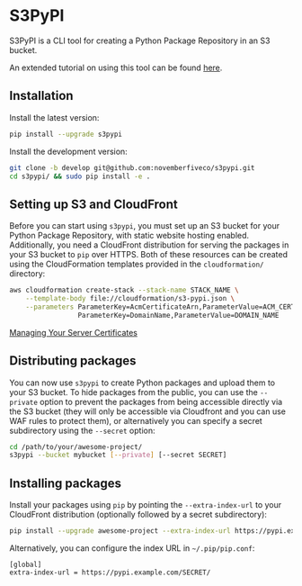 S3PyPI
======

S3PyPI is a CLI tool for creating a Python Package Repository in an S3 bucket.

An extended tutorial on using this tool can be found [here](https://novemberfive.co/blog/opensource-pypi-package-repository-tutorial/).


Installation
------------

Install the latest version:

```bash
pip install --upgrade s3pypi
```

Install the development version:

```bash
git clone -b develop git@github.com:novemberfiveco/s3pypi.git
cd s3pypi/ && sudo pip install -e .
```


Setting up S3 and CloudFront
----------------------------

Before you can start using ``s3pypi``, you must set up an S3 bucket for your Python Package Repository, with static website hosting enabled. Additionally, you need a CloudFront distribution for serving the packages in your S3 bucket to ``pip`` over HTTPS. Both of these resources can be created using the CloudFormation templates provided in the ``cloudformation/`` directory:

```bash
aws cloudformation create-stack --stack-name STACK_NAME \
    --template-body file://cloudformation/s3-pypi.json \
    --parameters ParameterKey=AcmCertificateArn,ParameterValue=ACM_CERT_ARN \
                 ParameterKey=DomainName,ParameterValue=DOMAIN_NAME
```

[Managing Your Server Certificates](http://docs.aws.amazon.com/IAM/latest/UserGuide/id_credentials_server-certs_manage.html)

Distributing packages
---------------------

You can now use ``s3pypi`` to create Python packages and upload them to your S3 bucket. To hide packages from the public, you can use the ``--private`` option to prevent the packages from being accessible directly via the S3 bucket (they will only be accessible via Cloudfront and you can use WAF rules to protect them), or alternatively you can specify a secret subdirectory using the ``--secret`` option:

```bash
cd /path/to/your/awesome-project/
s3pypi --bucket mybucket [--private] [--secret SECRET]
```


Installing packages
-------------------

Install your packages using ``pip`` by pointing the ``--extra-index-url`` to your CloudFront distribution (optionally followed by a secret subdirectory):

```bash
pip install --upgrade awesome-project --extra-index-url https://pypi.example.com/SECRET/
```

Alternatively, you can configure the index URL in ``~/.pip/pip.conf``:

```
[global]
extra-index-url = https://pypi.example.com/SECRET/
```

